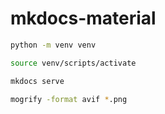 # mkdocs-material

```bash
python -m venv venv
```

```bash
source venv/scripts/activate
```

```bash
mkdocs serve
```

```bash
mogrify -format avif *.png
```
